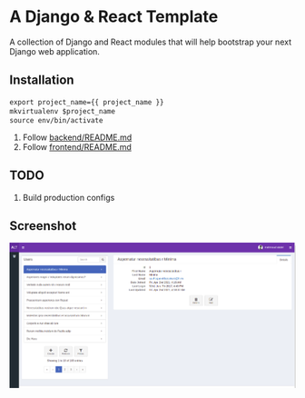 # A Django & React Template
A collection of Django and React modules that will help bootstrap your next Django web
application.

## Installation
```
export project_name={{ project_name }}
mkvirtualenv $project_name
source env/bin/activate
```
1. Follow [backend/README.md](backend/README.md)
1. Follow [frontend/README.md](frontend/README.md)

## TODO
1. Build production configs

## Screenshot
![screenshot](screenshot.png)

